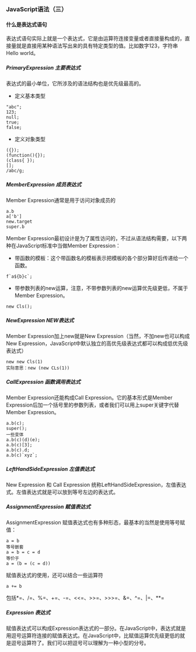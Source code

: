 ### JavaScript语法（三）

#### 什么是表达式语句
表达式语句实际上就是一个表达式，它是由运算符连接变量或者直接量构成的，直接量就是直接用某种语法写出来的具有特定类型的值。比如数字123，字符串Hello world。

##### PrimaryExpression 主要表达式
表达式的最小单位，它所涉及的语法结构也是优先级最高的。
* 定义基本类型
```
"abc";
123;
null;
true;
false;
```

* 定义对象类型
```
({});
(function(){});
(class{ });
[];
/abc/g;
```

##### MemberExpression 成员表达式
Member Expression通常是用于访问对象成员的
```
a.b
a['b']
new.target
super.b
```
Member Expression最初设计是为了属性访问的，不过从语法结构需要，以下两种在JavaScript标准中当做Member Expression：
* 带函数的模板：这个带函数名的模板表示把模板的各个部分算好后传递给一个函数。
```
f`a${b}c`;
```
* 带参数列表的new运算，注意，不带参数列表的new运算优先级更低，不属于Member Expression。
```
new Cls();
```

##### NewExpression NEW表达式
Member Expression加上new就是New Expression（当然，不加new也可以构成New Expression，JavaScript中默认独立的高优先级表达式都可以构成低优先级表达式）
```
new new Cls(1)
实际意思：new (new CLs(1))
```

##### CallExpression 函数调用表达式
Member Expression还能构成Call Expression。它的基本形式是Member Expression后加一个括号里的参数列表，或者我们可以用上super关键字代替Member Expression。
```
a.b(c);
super();
一些变体
a.b(c)(d)(e);
a.b(c)[3];
a.b(c).d;
a.b(c)`xyz`;
```

##### LeftHandSideExpression 左值表达式
New Expression 和 Call Expression 统称LeftHandSideExpression，左值表达式。左值表达式就是可以放到等号左边的表达式。

##### AssignmentExpression 赋值表达式
AssignmentExpression 赋值表达式也有多种形态，最基本的当然是使用等号赋值：
```
a = b
等号嵌套
a = b = c = d
等价于
a = (b = (c = d))
```
赋值表达式的使用，还可以结合一些运算符
```
a += b
```
包括*=、/=、%=、+=、-=、<<=、>>=、>>>=、&=、^=、|=、**=

##### Expression 表达式
赋值表达式可以构成Expression表达式的一部分。在JavaScript中，表达式就是用逗号运算符连接的赋值表达式。在JavaScript中，比赋值运算优先级更低的就是逗号运算符了。我们可以把逗号可以理解为一种小型的分号。
